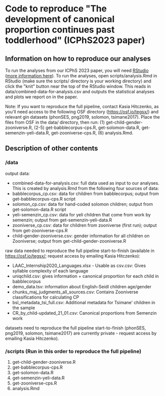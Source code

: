 # Code to reproduce "The development of canonical proportion continues past toddlerhood" (ICPhS2023 paper)

## Information on how to reproduce our analyses

To run the analyses from our ICPhS 2023 paper, you will need [RStudio](https://posit.co/download/rstudio-desktop/) ([more information here](https://libscie.github.io/rmarkdown-workshop/handout.html)). To run the analyses, open scripts/analysis.Rmd in RStudio (make sure the scripts/ directory is your working directory) and click the "knit" button near the top of the RStudio window. This reads in data/combined-data-for-analysis.csv and outputs the statistical analyses and plots we report on in the paper. 

Note: If you want to reproduce the full pipeline, contact Kasia Hitczenko, as you'll need access to the following OSF directory (https://osf.io/tegsx/) and relevant gin datasets (phonSES, png2019, solomon, tsimane2017). Place the files from OSF in the data/ directory, then run: (1) get-child-gender-zooniverse.R, (2-5) get-babblecorpus-cps.R, get-solomon-data.R, get-semenzin-yeli-data.R, get-zooniverse-cps.R, (6) analysis.Rmd.


## Description of other contents 

### /data

output data:
* combined-data-for-analysis.csv: full data used as input to our analyses. This is created by analysis.Rmd from the following four sources of data:
* babblecorpus_cp.csv: data for children from babblecorpus; output from get-babblecorpus-cps.R script
* solomon_cp.csv: data for hand-coded solomon children; output from get-solomon-data.R script
* yeli-semenzin_cp.csv: data for yeli children that come from work by semenzin; output from get-semenzin-yeli-data.R
* zooniverse_cp.csv: data for children from zooniverse (first run); output from get-zooniverse-cps.R
* child-gender-zooniverse.csv: gender information for all children on Zooniverse; output from get-child-gender-zooniverse.R

raw data needed to reproduce the full pipeline start-to-finish (available in https://osf.io/tegsx/; request access by emailing Kasia Hitczenko):
* LAAC_Internship2020_Languages.xlsx - Usable as csv.csv: Gives syllable complexity of each language
* uniqchild.csv: gives information + canonical proportion for each child in babblecorpus
* demo_data.tsv: information about English-Seidl children age/gender
* chunks_maj_judgments_all_sources.csv: Contains Zooniverse classifications for calculating CP
* bsl_metadata_tsi_full.csv: Additional metadata for Tsimane' children in the sample
* CR_by_child-updated_21_01.csv: Canonical proportions from Semenzin work

datasets need to reproduce the full pipeline start-to-finish (phonSES, png2019, solomon, tsimane2017)  are currently private - request access by emailing Kasia Hitczenko).

### /scripts (Run in this order to reproduce the full pipeline)

1. get-child-gender-zooniverse.R
2. get-babblecorpus-cps.R
3. get-solomon-data.R
4. get-semenzin-yeli-data.R
5. get-zooniverse-cps.R
6. analysis.Rmd
